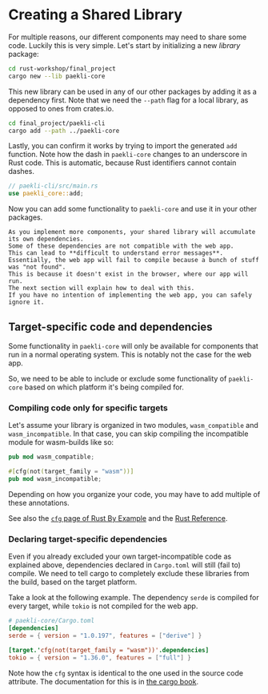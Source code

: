 # Creating a Shared Library

For multiple reasons, our different components may need to share some code.
Luckily this is very simple.
Let's start by initializing a new _library_ package:

```sh
cd rust-workshop/final_project
cargo new --lib paekli-core
```

This new library can be used in any of our other packages by adding it as a dependency first.
Note that we need the `--path` flag for a local library, as opposed to ones from crates.io.

```sh
cd final_project/paekli-cli
cargo add --path ../paekli-core
```

Lastly, you can confirm it works by trying to import the generated `add` function.
Note how the dash in `paekli-core` changes to an underscore in Rust code.
This is automatic, because Rust identifiers cannot contain dashes.

```rust
// paekli-cli/src/main.rs
use paekli_core::add;
```

Now you can add some functionality to `paekli-core` and use it in your other packages.

```admonish warning title="Target-incompatible dependencies"
As you implement more components, your shared library will accumulate its own dependencies.
Some of these dependencies are not compatible with the web app.
This can lead to **difficult to understand error messages**.
Essentially, the web app will fail to compile because a bunch of stuff was "not found".
This is because it doesn't exist in the browser, where our app will run.
The next section will explain how to deal with this.
If you have no intention of implementing the web app, you can safely ignore it.
```

## Target-specific code and dependencies

Some functionality in `paekli-core` will only be available for components that run in a normal operating system.
This is notably not the case for the web app.

So, we need to be able to include or exclude some functionality of `paekli-core` based on which platform it's being compiled for.

### Compiling code only for specific targets

Let's assume your library is organized in two modules, `wasm_compatible` and `wasm_incompatible`.
In that case, you can skip compiling the incompatible module for wasm-builds like so:

```rust
pub mod wasm_compatible;

#[cfg(not(target_family = "wasm"))]
pub mod wasm_incompatible;
```

Depending on how you organize your code, you may have to add multiple of these annotations.

See also the [`cfg` page of Rust By Example](https://doc.rust-lang.org/rust-by-example/attribute/cfg.html) and the [Rust Reference](https://doc.rust-lang.org/reference/conditional-compilation.html).

### Declaring target-specific dependencies

Even if you already excluded your own target-incompatible code as explained above, dependencies declared in `Cargo.toml` will still (fail to) compile.
We need to tell cargo to completely exclude these libraries from the build, based on the target platform.

Take a look at the following example.
The dependency `serde` is compiled for every target, while `tokio` is not compiled for the web app.

```toml
# paekli-core/Cargo.toml
[dependencies]
serde = { version = "1.0.197", features = ["derive"] }

[target.'cfg(not(target_family = "wasm"))'.dependencies]
tokio = { version = "1.36.0", features = ["full"] }
```

Note how the `cfg` syntax is identical to the one used in the source code attribute.
The documentation for this is in [the cargo book](https://doc.rust-lang.org/cargo/reference/specifying-dependencies.html#platform-specific-dependencies).
